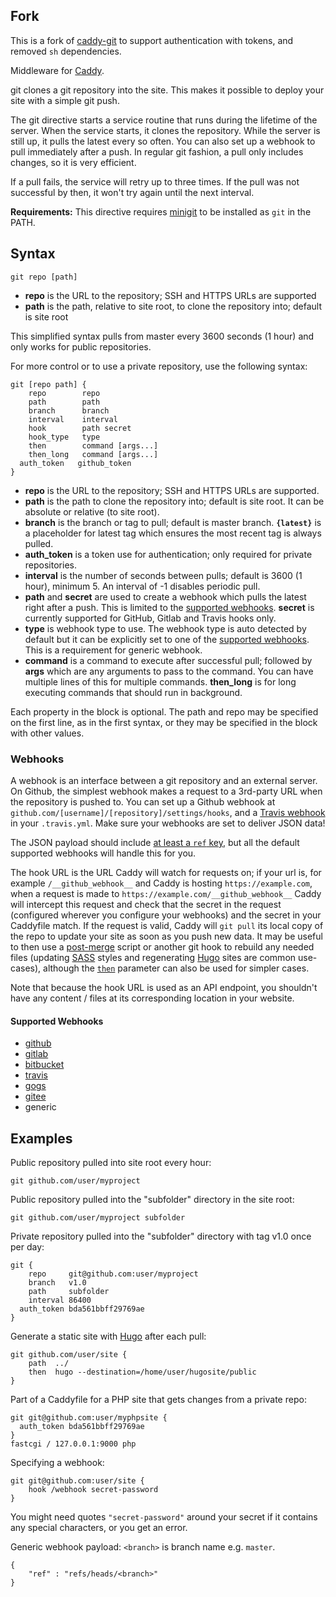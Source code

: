 ## Fork

This is a fork of [caddy-git](https://github.com/abiosoft/caddy-git) to support authentication with tokens, and removed `sh` dependencies.

Middleware for [Caddy](https://caddyserver.com).

git clones a git repository into the site. This makes it possible to deploy your site with a simple git push.

The git directive starts a service routine that runs during the lifetime of the server. When the service starts, it clones the repository. While the server is still up, it pulls the latest every so often. You can also set up a webhook to pull immediately after a push. In regular git fashion, a pull only includes changes, so it is very efficient.

If a pull fails, the service will retry up to three times. If the pull was not successful by then, it won't try again until the next interval.

**Requirements:** This directive requires [minigit](https://github.com/akhenakh/minigit) to be installed as `git` in the PATH.


## Syntax

```
git repo [path]
```
* **repo** is the URL to the repository; SSH and HTTPS URLs are supported
* **path** is the path, relative to site root, to clone the repository into; default is site root

This simplified syntax pulls from master every 3600 seconds (1 hour) and only works for public repositories.

For more control or to use a private repository, use the following syntax:

```
git [repo path] {
	repo        repo
	path        path
	branch      branch
	interval    interval
	hook        path secret
	hook_type   type
	then        command [args...]
	then_long   command [args...]
  auth_token   github_token
}
```
* **repo** is the URL to the repository; SSH and HTTPS URLs are supported.
* **path** is the path to clone the repository into; default is site root. It can be absolute or relative (to site root).
* **branch** is the branch or tag to pull; default is master branch. **`{latest}`** is a placeholder for latest tag which ensures the most recent tag is always pulled.
* **auth_token** is a token use for authentication; only required for private repositories.
* **interval** is the number of seconds between pulls; default is 3600 (1 hour), minimum 5. An interval of -1 disables periodic pull.
* **path** and **secret** are used to create a webhook which pulls the latest right after a push. This is limited to the [supported webhooks](#supported-webhooks). **secret** is currently supported for GitHub, Gitlab and Travis hooks only.
* **type** is webhook type to use. The webhook type is auto detected by default but it can be explicitly set to one of the [supported webhooks](#supported-webhooks). This is a requirement for generic webhook.
* **command** is a command to execute after successful pull; followed by **args** which are any arguments to pass to the command. You can have multiple lines of this for multiple commands. **then_long** is for long executing commands that should run in background.

Each property in the block is optional. The path and repo may be specified on the first line, as in the first syntax, or they may be specified in the block with other values.

### Webhooks

A webhook is an interface between a git repository and an external server. On Github, the simplest webhook makes a request to a 3rd-party URL when the repository is pushed to. You can set up a Github webhook at `github.com/[username]/[repository]/settings/hooks`, and a [Travis webhook](https://docs.travis-ci.com/user/notifications/#Configuring-webhook-notifications) in your `.travis.yml`. Make sure your webhooks are set to deliver JSON data!

The JSON payload should include [at least a `ref` key](#user-content-generic-format), but all the default supported webhooks will handle this for you.

The hook URL is the URL Caddy will watch for requests on; if your url is, for example `/__github_webhook__` and Caddy is hosting `https://example.com`, when a request is made to `https://example.com/__github_webhook__` Caddy will intercept this request and check that the secret in the request (configured wherever you configure your webhooks) and the secret in your Caddyfile match. If the request is valid, Caddy will `git pull` its local copy of the repo to update your site as soon as you push new data. It may be useful to then use a [post-merge](https://git-scm.com/docs/githooks#_post_merge) script or another git hook to rebuild any needed files (updating [SASS](http://sass-lang.com/) styles and regenerating [Hugo](https://gohugo.io/) sites are common use-cases), although the [`then`](#user-content-then-example) parameter can also be used for simpler cases.

Note that because the hook URL is used as an API endpoint, you shouldn't have any content / files at its corresponding location in your website.

#### Supported Webhooks

* [github](https://github.com)
* [gitlab](https://gitlab.com)
* [bitbucket](https://bitbucket.org)
* [travis](https://travis-ci.org)
* [gogs](https://gogs.io)
* [gitee](https://gitee.com)
* generic

## Examples

Public repository pulled into site root every hour:
```
git github.com/user/myproject
```

Public repository pulled into the "subfolder" directory in the site root:
```
git github.com/user/myproject subfolder
```

Private repository pulled into the "subfolder" directory with tag v1.0 once per day:
```
git {
	repo     git@github.com:user/myproject
	branch   v1.0
	path     subfolder
	interval 86400
  auth_token bda561bbff29769ae
}
```

<a name="then-example"></a>
Generate a static site with [Hugo](http://gohugo.io) after each pull:
```
git github.com/user/site {
	path  ../
	then  hugo --destination=/home/user/hugosite/public
}
```

Part of a Caddyfile for a PHP site that gets changes from a private repo:
```
git git@github.com:user/myphpsite {
  auth_token bda561bbff29769ae
}
fastcgi / 127.0.0.1:9000 php
```

Specifying a webhook:
```
git git@github.com:user/site {
	hook /webhook secret-password
}
```

You might need quotes `"secret-password"` around your secret if it contains any special characters, or you get an error.

<a name="generic_format"></a>
Generic webhook payload: `<branch>` is branch name e.g. `master`.
```
{
	"ref" : "refs/heads/<branch>"
}
```

